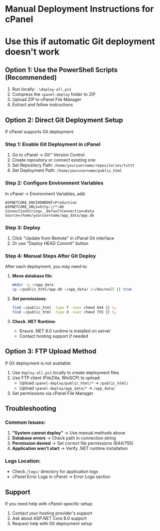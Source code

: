 # Manual Deployment Instructions for cPanel
# Use this if automatic Git deployment doesn't work

## Option 1: Use the PowerShell Scripts (Recommended)
1. Run locally: `.\deploy-all.ps1`
2. Compress the `cpanel-deploy` folder to ZIP
3. Upload ZIP to cPanel File Manager
4. Extract and follow instructions

## Option 2: Direct Git Deployment Setup
If cPanel supports Git deployment:

### Step 1: Enable Git Deployment in cPanel
1. Go to cPanel → Git™ Version Control
2. Create repository or connect existing one
3. Set Repository Path: `/home/yourusername/repositories/tsttt`
4. Set Deployment Path: `/home/yourusername/public_html`

### Step 2: Configure Environment Variables
In cPanel → Environment Variables, add:
```
ASPNETCORE_ENVIRONMENT=Production
ASPNETCORE_URLS=http://*:80
ConnectionStrings__DefaultConnection=Data Source=/home/yourusername/app_data/app.db
```

### Step 3: Deploy
1. Click "Update from Remote" in cPanel Git interface
2. Or use "Deploy HEAD Commit" button

### Step 4: Manual Steps After Git Deploy
After each deployment, you may need to:

1. **Move database file**:
   ```bash
   mkdir -p ~/app_data
   cp ~/public_html/app.db ~/app_data/ 2>/dev/null || true
   ```

2. **Set permissions**:
   ```bash
   find ~/public_html -type f -exec chmod 644 {} \;
   find ~/public_html -type d -exec chmod 755 {} \;
   ```

3. **Check .NET Runtime**:
   - Ensure .NET 8.0 runtime is installed on server
   - Contact hosting support if needed

## Option 3: FTP Upload Method
If Git deployment is not available:

1. Use `deploy-all.ps1` locally to create deployment files
2. Use FTP client (FileZilla, WinSCP) to upload:
   - Upload `cpanel-deploy/public_html/*` → `/public_html/`
   - Upload `cpanel-deploy/app_data/*` → `/app_data/`
3. Set permissions via cPanel File Manager

## Troubleshooting

### Common Issues:
1. **"System cannot deploy"** → Use manual methods above
2. **Database errors** → Check path in connection string
3. **Permission denied** → Set correct file permissions (644/755)
4. **Application won't start** → Verify .NET runtime installation

### Logs Location:
- Check `/logs/` directory for application logs
- cPanel Error Logs in cPanel → Error Logs section

## Support
If you need help with cPanel-specific setup:
1. Contact your hosting provider's support
2. Ask about ASP.NET Core 8.0 support
3. Request help with Git deployment setup